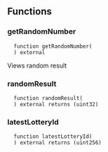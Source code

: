 


## Functions
### getRandomNumber
```solidity
  function getRandomNumber(
  ) external
```
Views random result



### randomResult
```solidity
  function randomResult(
  ) external returns (uint32)
```




### latestLotteryId
```solidity
  function latestLotteryId(
  ) external returns (uint256)
```




